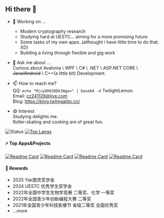 ## Hi there 👋
 - 🔭 Working on ...
     - Modern cryptography research
     - Studying hard at UESTC... aiming for a more promising future  
     - Some tasks of my own apps..(althought i have little time to do that. XD)
     - Building a living through flexible and gig work

 - 💬 Ask me about ...  
     Curious about Avalonia \\ WPF \\ C# \\ .NET \\ ASP.NET CORE \\  ~~Java/Android~~ \\  C++(a little bit) Development.
     
 - 📫 How to reach me?  
     QQ: ```echo "MjcyODU3ODk1Ngo=" | base64 -d``` TwilightLemon  
     Email: cz241126@live.com  
     Blog: https://blog.twlmgatito.cn/
   
 - 😄 Interest  
     Studying delights me.  
     Roller-skating and cooking are of great fun.
   
![Status](https://readme-stats-server-jackcc.vercel.app/api?username=TwilightLemon&show_icons=true&count_private=true&hide_border=true)
[![Top Langs](https://github-readme-stats.vercel.app/api/top-langs/?username=TwilightLemon&layout=compact)](https://github.com/anuraghazra/github-readme-stats)

#### ⚡ Top Apps&Projects
[![Readme Card](https://github-readme-stats.vercel.app/api/pin/?username=LemonCodeTeam&repo=Lemon-App)](https://github.com/LemonCodeTeam/Lemon-App)
[![Readme Card](https://github-readme-stats.vercel.app/api/pin/?username=TwilightLemon&repo=GobangCat)](https://github.com/TwilightLemon/GobangCat)
[![Readme Card](https://github-readme-stats.vercel.app/api/pin/?username=TwilightLemon&repo=MyToolBar)](https://github.com/TwilightLemon/MyToolBar)
[![Readme Card](https://github-readme-stats.vercel.app/api/pin/?username=TwilightLemon&repo=SunnyDays)](https://github.com/TwilightLemon/SunnyDays)

#### 💫 Rewards
 - 2025 Yak图灵奖学金
 - 2024 UESTC 优秀学生奖学金
 - 2022年全国中学生生物学竞赛 二等奖、化学 一等奖
 - 2022年全国青少年创新编程大赛 二等奖
 - 2021年全国青少年科技影像节 省级二等奖 全国优秀奖
 - ...more

